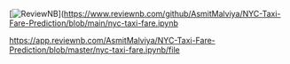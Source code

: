 [![ReviewNB](https://raw.githubusercontent.com/ReviewNB/support/master/images/badge.svg)](https://www.reviewnb.com/github/AsmitMalviya/NYC-Taxi-Fare-Prediction/blob/main/nyc-taxi-fare.ipynb

https://app.reviewnb.com/AsmitMalviya/NYC-Taxi-Fare-Prediction/blob/master/nyc-taxi-fare.ipynb/file

